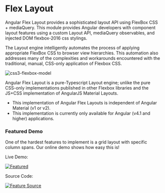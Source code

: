 # Flex Layout

Angular Flex Layout provides a sophisticated layout API using FlexBox CSS + mediaQuery. This module provides Angular 
developers with component layout features using a custom Layout API, mediaQuery observables, and injected DOM 
flexbox-2016 css stylings.  

The Layout engine intelligently automates the process of applying appropriate FlexBox CSS to browser view hierarchies. 
This automation also addresses many of the complexities and workarounds encountered with the traditional, manual, 
CSS-only application of Flexbox CSS. 

![css3-flexbox-model](https://cloud.githubusercontent.com/assets/210413/20034148/49a4fb62-a382-11e6-9822-42b90dec69be.jpg)

Angular Flex Layout is a pure-Typescript Layout engine; unlike the pure CSS-only implementations published in other 
Flexbox libraries and the JS+CSS implementation of AngularJS Material Layouts. 

* This implementation of Angular Flex Layouts is independent of Angular Material (v1 or v2).
* This implementation is currently only available for Angular (v4.1 and higher) applications.

### Featured Demo

One of the hardest features to implement is a grid layout with specific column spans. Our online demo shows how easy 
this is!

Live Demo:

[![Featured](https://cloud.githubusercontent.com/assets/210413/24045163/216dae9c-0aec-11e7-8b22-616a4328eca3.jpg)](https://tburleson-layouts-demos.firebaseapp.com/#/stackoverflow)

Source Code:

[![Feature Source](https://cloud.githubusercontent.com/assets/210413/24045169/247bad3c-0aec-11e7-827a-6ece0775ff39.jpg)](https://github.com/angular/flex-layout/blob/master/src/demo-app/app/stack-overflow/columnSpan.demo.ts#L28)

